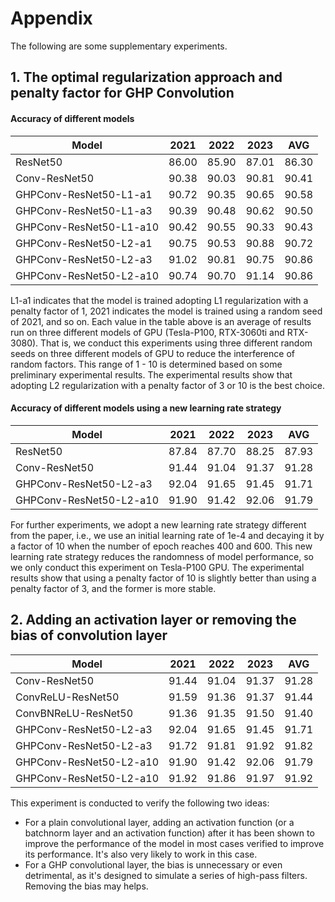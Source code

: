 # Appendix
The following are some supplementary experiments.

## 1. The optimal regularization approach and penalty factor for GHP Convolution
#### Accuracy of different models
| Model | 2021 | 2022 | 2023 | AVG |
| - | :-: | :-: | :-: | :-: |
| ResNet50                | 86.00 | 85.90 | 87.01 | 86.30 |
| Conv-ResNet50           | 90.38 | 90.03 | 90.81 | 90.41 |
| GHPConv-ResNet50-L1-a1  | 90.72 | 90.35 | 90.65 | 90.58 |
| GHPConv-ResNet50-L1-a3  | 90.39 | 90.48 | 90.62 | 90.50 |
| GHPConv-ResNet50-L1-a10 | 90.42 | 90.55 | 90.33 | 90.43 |
| GHPConv-ResNet50-L2-a1  | 90.75 | 90.53 | 90.88 | 90.72 |
| GHPConv-ResNet50-L2-a3  | 91.02 | 90.81 | 90.75 | 90.86 |
| GHPConv-ResNet50-L2-a10 | 90.74 | 90.70 | 91.14 | 90.86 |

L1-a1 indicates that the model is trained adopting L1 regularization with a penalty factor of 1, 2021 indicates the model is trained using a random seed of 2021, and so on.
Each value in the table above is an average of results run on three different models of GPU (Tesla-P100, RTX-3060ti and RTX-3080). 
That is, we conduct this experiments using three different random seeds on three different models of GPU to reduce the interference of random factors.
This range of 1 - 10 is determined based on some preliminary experimental results. 
The experimental results show that adopting L2 regularization with a penalty factor of 3 or 10 is the best choice.

#### Accuracy of different models using a new learning rate strategy
| Model | 2021 | 2022 | 2023 | AVG |
| - | :-: | :-: | :-: | :-: |
| ResNet50                | 87.84 | 87.70 | 88.25 | 87.93 |
| Conv-ResNet50           | 91.44 | 91.04 | 91.37 | 91.28 |
| GHPConv-ResNet50-L2-a3  | 92.04 | 91.65 | 91.45 | 91.71 |
| GHPConv-ResNet50-L2-a10 | 91.90 | 91.42 | 92.06 | 91.79 |

For further experiments, we adopt a new learning rate strategy different from the paper, i.e., we use an initial learning rate of 1e-4 and decaying it by a factor of 10 
when the number of epoch reaches 400 and 600. 
This new learning rate strategy reduces the randomness of model performance, so we only conduct this experiment on Tesla-P100 GPU. The experimental results show that
using a penalty factor of 10 is slightly better than using a penalty factor of 3, and the former is more stable.

## 2. Adding an activation layer or removing the bias of convolution layer
| Model | 2021 | 2022 | 2023 | AVG |
| - | :-: | :-: | :-: | :-: |
| Conv-ResNet50           | 91.44 | 91.04 | 91.37 | 91.28 |
| ConvReLU-ResNet50       | 91.59 | 91.36 | 91.37 | 91.44 |
| ConvBNReLU-ResNet50     | 91.36 | 91.35 | 91.50 | 91.40 |
| GHPConv-ResNet50-L2-a3  | 92.04 | 91.65 | 91.45 | 91.71 |
| GHPConv-ResNet50-L2-a3  | 91.72 | 91.81 | 91.92 | 91.82 |
| GHPConv-ResNet50-L2-a10 | 91.90 | 91.42 | 92.06 | 91.79 |
| GHPConv-ResNet50-L2-a10 | 91.92 | 91.86 | 91.97 | 91.92 |

This experiment is conducted to verify the following two ideas:
+ For a plain convolutional layer, adding an activation function (or a batchnorm layer and an activation function) after it has been shown to improve the performance of the model in most cases
  verified to improve its performance. It's also very likely to work in this case.
+ For a GHP convolutional layer, the bias is unnecessary or even detrimental, as it's designed to simulate a series of high-pass filters. Removing the bias may helps. 
